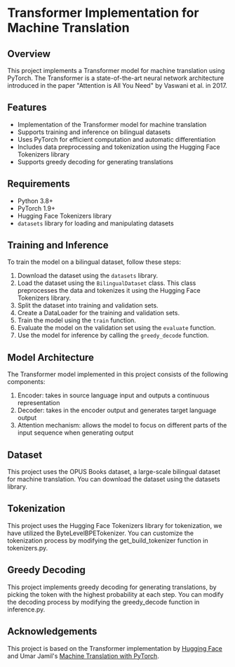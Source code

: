 # Transformer Implementation for Machine Translation

## Overview
This project implements a Transformer model for machine translation using PyTorch. The Transformer is a state-of-the-art neural network architecture introduced in the paper "Attention is All You Need" by Vaswani et al. in 2017.

## Features
- Implementation of the Transformer model for machine translation
- Supports training and inference on bilingual datasets
- Uses PyTorch for efficient computation and automatic differentiation
- Includes data preprocessing and tokenization using the Hugging Face Tokenizers library
- Supports greedy decoding for generating translations

## Requirements
- Python 3.8+
- PyTorch 1.9+
- Hugging Face Tokenizers library
- `datasets` library for loading and manipulating datasets

## Training and Inference
To train the model on a bilingual dataset, follow these steps: 
1. Download the dataset using the `datasets` library.
2. Load the dataset using the `BilingualDataset` class. This class preprocesses the data and tokenizes it using the Hugging Face Tokenizers library.
3. Split the dataset into training and validation sets.
4. Create a DataLoader for the training and validation sets.
5. Train the model using the `train` function.
6. Evaluate the model on the validation set using the `evaluate` function.
7. Use the model for inference by calling the `greedy_decode` function.

## Model Architecture
The Transformer model implemented in this project consists of the following components:
1. Encoder: takes in source language input and outputs a continuous representation
2. Decoder: takes in the encoder output and generates target language output
3. Attention mechanism: allows the model to focus on different parts of the input sequence when generating output

## Dataset
This project uses the OPUS Books dataset, a large-scale bilingual dataset for machine translation. You can download the dataset using the datasets library.

## Tokenization
This project uses the Hugging Face Tokenizers library for tokenization, we have utilized the ByteLevelBPETokenizer. You can customize the tokenization process by modifying the get_build_tokenizer function in tokenizers.py.

## Greedy Decoding
This project implements greedy decoding for generating translations, by picking the token with the highest probability at each step. You can modify the decoding process by modifying the greedy_decode function in inference.py.

## Acknowledgements
This project is based on the Transformer implementation by [Hugging Face](https://huggingface.co/transformers/) and Umar Jamil's [Machine Translation with PyTorch](https://github.com/umarjamil/machine-translation-pytorch).
